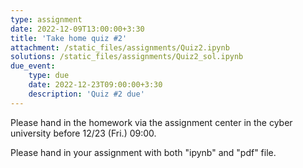 ```yaml
---
type: assignment
date: 2022-12-09T13:00:00+3:30
title: 'Take home quiz #2'
attachment: /static_files/assignments/Quiz2.ipynb
solutions: /static_files/assignments/Quiz2_sol.ipynb
due_event: 
    type: due
    date: 2022-12-23T09:00:00+3:30
    description: 'Quiz #2 due'
---
```


Please hand in the homework via the assignment center in the cyber university before 12/23 (Fri.) 09:00.

Please hand in your assignment with both "ipynb" and "pdf" file.

